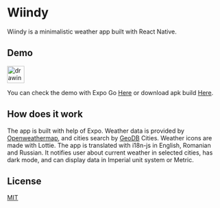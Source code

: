 # Wiindy

Wiindy is a minimalistic weather app built with React Native.

## Demo
<img src="https://github.com/AnonimDevelope/Wiindy/blob/aa615ab021d9f07d9ce4485b1043edb5f496ffa4/demo/demo.gif" alt="drawing" style="width:40px;"/>

You can check the demo with Expo Go [Here](https://expo.io/@razvan1322/projects/Wiindy) or download apk build [Here]().

## How does it work

The app is built with help of Expo. Weather data is provided by [Openweathermap](https://openweathermap.org/api), and cities search by [GeoDB](https://rapidapi.com/wirefreethought/api/geodb-cities/endpoints) Cities. Weather icons are made with Lottie. The app is translated with i18n-js in English, Romanian and Russian. It notifies user about current weather in selected cities, has dark mode, and can display data in Imperial unit system or Metric.


## License
[MIT](https://choosealicense.com/licenses/mit/)
